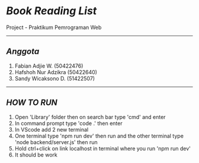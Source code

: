 # *Book Reading List* 
Project - Praktikum Pemrograman Web

---
## *Anggota*
1. Fabian Adjie W. (50422476)
2. Hafshoh Nur Adzikra (50422640) 
3. Sandy Wicaksono D. (51422507)  

---
## *HOW TO RUN*
1. Open 'Library' folder then on search bar type 'cmd' and enter
2. In command prompt type 'code .' then enter
3. In VScode add 2 new terminal
4. One terminal type 'npm run dev' then run and the other terminal type 'node backend/server.js' then run
5. Hold ctrl+click on link localhost in terminal where you run 'npm run dev'
6. It should be work
